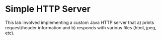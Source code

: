 # Simple HTTP Server
This lab involved implementing a custom Java HTTP server that a) prints request/header information and b) responds with various files (html, jpeg, etc).